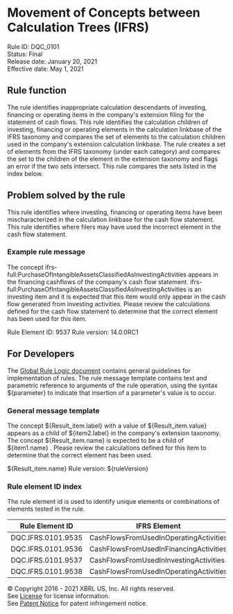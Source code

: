 # Movement of Concepts between Calculation Trees (IFRS) 
Rule ID: DQC_0101  
Status: Final  
Release date: January 20, 2021   
Effective date: May 1, 2021  
  
## Rule function  
The rule identifies inappropriate calculation descendants of investing, financing or operating items in the company's extension filing for the statement of cash flows. This rule identifies the calculation children of investing, financing or operating elements in the calculation linkbase of the IFRS taxonomy and compares the set of elements to the calculation children used in the company's extension calculation linkbase. The rule creates a set of elements from the IFRS taxonomy (under each category) and compares the set to the children of the element in the extension taxonomy and flags an error if the two sets intersect. This rule compares the sets listed in the index below.  
  
## Problem solved by the rule
This rule identifies where investing, financing or operating items have been mischaracterized in the calculation linkbase for the cash flow statement. This rule identifies where filers may have used the incorrect element in the cash flow statement.

### Example rule message
The concept ifrs-full:PurchaseOfIntangibleAssetsClassifiedAsInvestingActivities appears in the financing cashflows of the company's cash flow statement. ifrs-full:PurchaseOfIntangibleAssetsClassifiedAsInvestingActivities is an investing item and it is expected that this item would only appear in the cash flow generated from investing activities. Please review the calculations defined for the cash flow statement to determine that the correct element has been used for this item. 

Rule Element ID: 9537
Rule version: 14.0.0RC1 
  
## For Developers  
The [Global Rule Logic document](https://github.com/DataQualityCommittee/dqc_us_rules/blob/master/docs/GlobalRuleLogic.md) contains general guidelines for implementation of rules. The rule message template contains text and parametric reference to arguments of the rule operation, using the syntax ${parameter} to indicate that insertion of a parameter's value is to occur.  
  
### General message template  
The concept ${Result_item.label} with a value of  ${Result_item.value} appears as a child of ${item2.label} in the company's extension taxonomy. The concept ${Result_item.name} is expected to be a child of ${item1.name} . Please review the calculations defined for this item to determine that the correct element has been used. 

${Result_item.name}
Rule version: ${ruleVersion}  
  
### Rule element ID index  
The rule element id is used to identify unique elements or combinations of elements tested in the rule.  
   
|Rule Element ID|IFRS Element|Exceptions|Company Extension Element|  
|--------|--------|--------|--------| 
|DQC.IFRS.0101.9535|CashFlowsFromUsedInOperatingActivities||CashFlowsFromUsedInInvestingActivities|
|DQC.IFRS.0101.9536|CashFlowsFromUsedInFinancingActivities||CashFlowsFromUsedInInvestingActivities|
|DQC.IFRS.0101.9537|CashFlowsFromUsedInInvestingActivities||CashFlowsFromUsedInFinancingActivities|
|DQC.IFRS.0101.9538|CashFlowsFromUsedInOperatingActivities||CashFlowsFromUsedInFinancingActivities|
  
© Copyright 2016 - 2021 XBRL US, Inc. All rights reserved.   
See [License](https://xbrl.us/dqc-license) for license information.  
See [Patent Notice](https://xbrl.us/dqc-patent) for patent infringement notice.  

